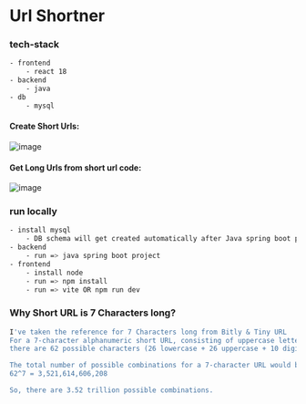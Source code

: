 # Url Shortner

### tech-stack
```bash
- frontend
    - react 18
- backend
    - java
- db
    - mysql
```

#### Create Short Urls:
![image](https://github.com/user-attachments/assets/ac98a850-08c8-4328-94b8-8764465a2fbd)

#### Get Long Urls from short url code:
![image](https://github.com/user-attachments/assets/06db5eaa-c089-451f-9c78-6af1dc548520)

### run locally
```bash
- install mysql
    - DB schema will get created automatically after Java spring boot project run
- backend
    - run => java spring boot project
- frontend
    - install node
    - run => npm install
    - run => vite OR npm run dev
```

### Why Short URL is 7 Characters long?
```bash
I've taken the reference for 7 Characters long from Bitly & Tiny URL
For a 7-character alphanumeric short URL, consisting of uppercase letters (A-Z), lowercase letters (a-z), and digits (0-9),
there are 62 possible characters (26 lowercase + 26 uppercase + 10 digits).

The total number of possible combinations for a 7-character URL would be:
62^7 = 3,521,614,606,208

So, there are 3.52 trillion possible combinations.
``` 
